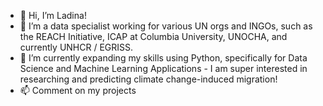 - 👋 Hi, I’m Ladina!
- 👀 I’m a data specialist working for various UN orgs and INGOs, such as the REACH Initiative, ICAP at Columbia University, UNOCHA, and currently UNHCR / EGRISS.
- 🌱 I’m currently expanding my skills using Python, specifically for Data Science and Machine Learning Applications - I am super interested in researching and predicting climate change-induced migration!
- 📫 Comment on my projects

<!---
l-sara/l-sara is a ✨ special ✨ repository because its `README.md` (this file) appears on your GitHub profile.
You can click the Preview link to take a look at your changes.
--->
